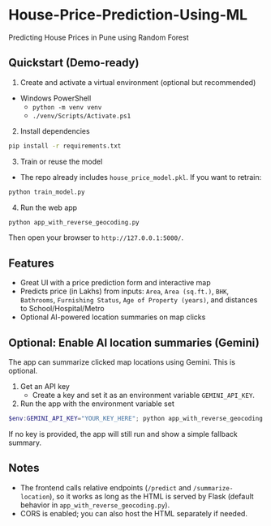 # House-Price-Prediction-Using-ML

Predicting House Prices in Pune using Random Forest

## Quickstart (Demo-ready)

1) Create and activate a virtual environment (optional but recommended)

- Windows PowerShell
  - `python -m venv venv`
  - `./venv/Scripts/Activate.ps1`

2) Install dependencies

```bash
pip install -r requirements.txt
```

3) Train or reuse the model

- The repo already includes `house_price_model.pkl`. If you want to retrain:

```bash
python train_model.py
```

4) Run the web app

```bash
python app_with_reverse_geocoding.py
```

Then open your browser to `http://127.0.0.1:5000/`.

## Features

- Great UI with a price prediction form and interactive map
- Predicts price (in Lakhs) from inputs: `Area`, `Area (sq.ft.)`, `BHK`, `Bathrooms`, `Furnishing Status`, `Age of Property (years)`, and distances to School/Hospital/Metro
- Optional AI-powered location summaries on map clicks

## Optional: Enable AI location summaries (Gemini)

The app can summarize clicked map locations using Gemini. This is optional.

1) Get an API key
   - Create a key and set it as an environment variable `GEMINI_API_KEY`.
2) Run the app with the environment variable set

```powershell
$env:GEMINI_API_KEY="YOUR_KEY_HERE"; python app_with_reverse_geocoding.py
```

If no key is provided, the app will still run and show a simple fallback summary.

## Notes

- The frontend calls relative endpoints (`/predict` and `/summarize-location`), so it works as long as the HTML is served by Flask (default behavior in `app_with_reverse_geocoding.py`).
- CORS is enabled; you can also host the HTML separately if needed.
